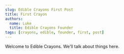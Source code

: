 ```yaml
---
slug: Edible Crayons First Post
title: First Crayon
authors:
  name: Luke
  title: Edible Crayons Founder
tags: [crayons, edible, founder, first, post]
---
```


Welcome to Edible Crayons. We'll talk about things here.
